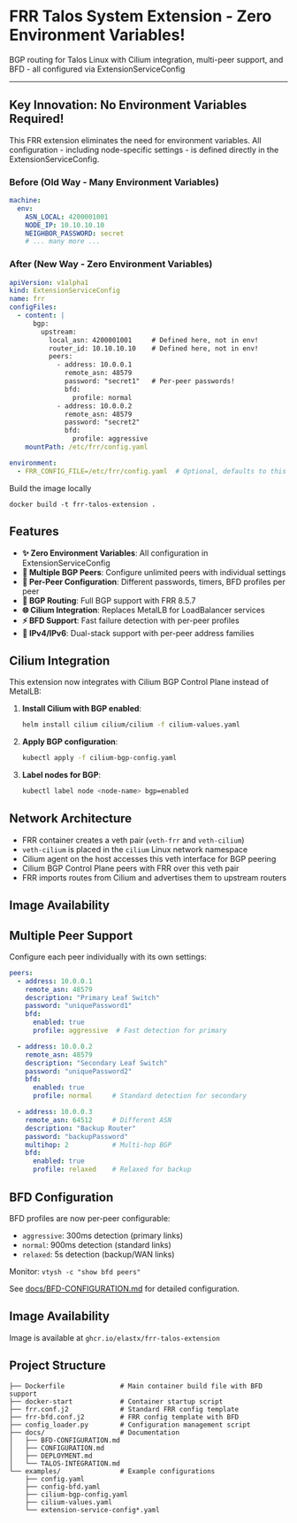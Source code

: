 # FRR Talos System Extension - Zero Environment Variables!

BGP routing for Talos Linux with Cilium integration, multi-peer support, and BFD - all configured via ExtensionServiceConfig

***

## Key Innovation: No Environment Variables Required!

This FRR extension eliminates the need for environment variables. All configuration - including node-specific settings - is defined directly in the ExtensionServiceConfig.

### Before (Old Way - Many Environment Variables)
```yaml
machine:
  env:
    ASN_LOCAL: 4200001001
    NODE_IP: 10.10.10.10
    NEIGHBOR_PASSWORD: secret
    # ... many more ...
```

### After (New Way - Zero Environment Variables)
```yaml
apiVersion: v1alpha1
kind: ExtensionServiceConfig
name: frr
configFiles:
  - content: |
      bgp:
        upstream:
          local_asn: 4200001001     # Defined here, not in env!
          router_id: 10.10.10.10    # Defined here, not in env!
          peers:
            - address: 10.0.0.1
              remote_asn: 48579
              password: "secret1"   # Per-peer passwords!
              bfd:
                profile: normal
            - address: 10.0.0.2
              remote_asn: 48579
              password: "secret2"
              bfd:
                profile: aggressive
    mountPath: /etc/frr/config.yaml

environment:
  - FRR_CONFIG_FILE=/etc/frr/config.yaml  # Optional, defaults to this path
```

Build the image locally

```
docker build -t frr-talos-extension .
```

## Features

- **✨ Zero Environment Variables**: All configuration in ExtensionServiceConfig
- **🔄 Multiple BGP Peers**: Configure unlimited peers with individual settings
- **🔑 Per-Peer Configuration**: Different passwords, timers, BFD profiles per peer
- **🚀 BGP Routing**: Full BGP support with FRR 8.5.7
- **🌐 Cilium Integration**: Replaces MetalLB for LoadBalancer services
- **⚡ BFD Support**: Fast failure detection with per-peer profiles
- **🔢 IPv4/IPv6**: Dual-stack support with per-peer address families

## Cilium Integration

This extension now integrates with Cilium BGP Control Plane instead of MetalLB:

1. **Install Cilium with BGP enabled**:
   ```bash
   helm install cilium cilium/cilium -f cilium-values.yaml
   ```

2. **Apply BGP configuration**:
   ```bash
   kubectl apply -f cilium-bgp-config.yaml
   ```

3. **Label nodes for BGP**:
   ```bash
   kubectl label node <node-name> bgp=enabled
   ```

## Network Architecture

- FRR container creates a veth pair (`veth-frr` and `veth-cilium`)
- `veth-cilium` is placed in the `cilium` Linux network namespace
- Cilium agent on the host accesses this veth interface for BGP peering
- Cilium BGP Control Plane peers with FRR over this veth pair
- FRR imports routes from Cilium and advertises them to upstream routers

## Image Availability

## Multiple Peer Support

Configure each peer individually with its own settings:

```yaml
peers:
  - address: 10.0.0.1
    remote_asn: 48579
    description: "Primary Leaf Switch"
    password: "uniquePassword1"
    bfd:
      enabled: true
      profile: aggressive  # Fast detection for primary

  - address: 10.0.0.2
    remote_asn: 48579
    description: "Secondary Leaf Switch"
    password: "uniquePassword2"
    bfd:
      enabled: true
      profile: normal     # Standard detection for secondary

  - address: 10.0.0.3
    remote_asn: 64512     # Different ASN
    description: "Backup Router"
    password: "backupPassword"
    multihop: 2           # Multi-hop BGP
    bfd:
      enabled: true
      profile: relaxed    # Relaxed for backup
```

## BFD Configuration

BFD profiles are now per-peer configurable:
- `aggressive`: 300ms detection (primary links)
- `normal`: 900ms detection (standard links)
- `relaxed`: 5s detection (backup/WAN links)

Monitor: `vtysh -c "show bfd peers"`

See [docs/BFD-CONFIGURATION.md](docs/BFD-CONFIGURATION.md) for detailed configuration.

## Image Availability

Image is available at `ghcr.io/elastx/frr-talos-extension`

## Project Structure

```
├── Dockerfile              # Main container build file with BFD support
├── docker-start            # Container startup script
├── frr.conf.j2             # Standard FRR config template
├── frr-bfd.conf.j2         # FRR config template with BFD
├── config_loader.py        # Configuration management script
├── docs/                   # Documentation
│   ├── BFD-CONFIGURATION.md
│   ├── CONFIGURATION.md
│   ├── DEPLOYMENT.md
│   └── TALOS-INTEGRATION.md
└── examples/               # Example configurations
    ├── config.yaml
    ├── config-bfd.yaml
    ├── cilium-bgp-config.yaml
    ├── cilium-values.yaml
    └── extension-service-config*.yaml
```



